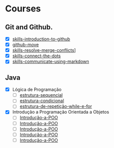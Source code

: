   # Courses
## Git and Github.
- [x] [skills-introduction-to-github](https://github.com/oceanndev/skills-introduction-to-github)
- [x] [github-move](https://github.com/oceanndev/github-move)
- [x] [skills-resolve-merge-conflicts](https://github.com/oceanndev/skills-resolve-merge-conflicts)]
- [x] [skills-connect-the-dots](https://github.com/oceanndev/skills-connect-the-dots)
- [x] [skills-communicate-using-markdown](https://github.com/oceanndev/skills-communicate-using-markdown)

## Java
- [x] Lógica de Programação
   - [ ] [estrutura-sequencial](https://github.com/oceanndev/Java_Logica_Sequencial) 
   - [ ] [estrutura-condicional](https://github.com/oceanndev/java_logica_condicional)
   - [ ] [estrutura-de-repetição-while-e-for](https://github.com/oceanndev/java_logica_repeticao)
- [x] Introdução a Programação Orientada a Objetos
   - [ ] [Introdução-a-POO](https://github.com/oceanndev/Introducao_a_POO-1)
   - [ ] [Introdução-a-POO](https://github.com/oceanndev/Introducao_a_POO-2)
   - [ ] [Introdução-a-POO](https://github.com/oceanndev/Introducao_a_POO-3)
   - [ ] [Introdução-a-POO](https://github.com/oceanndev/Introducao_a_POO-4)
   - [ ] [Introdução-a-POO](https://github.com/oceanndev/Introducao_a_POO-5)
